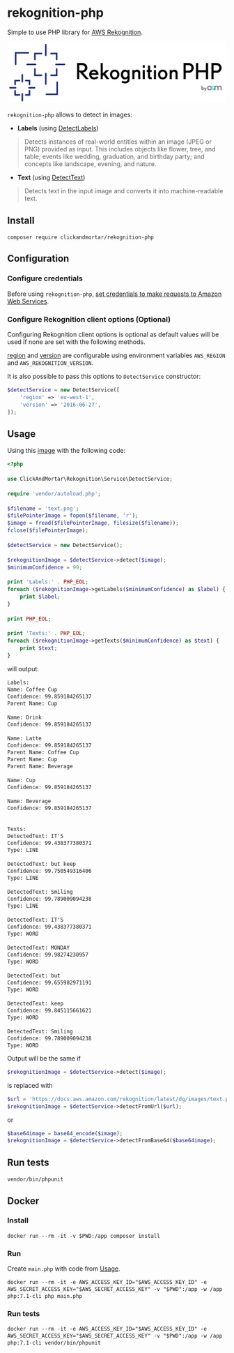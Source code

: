 # rekognition-php

Simple to use PHP library for [AWS Rekognition](https://aws.amazon.com/rekognition/).

![Rekognition PHP Logo](https://raw.githubusercontent.com/ClickAndMortar/rekognition-php/master/rekognition-php-logo.png)

`rekognition-php` allows to detect in images:

- **Labels** (using [DetectLabels](https://docs.aws.amazon.com/rekognition/latest/dg/API_DetectLabels.html))

 > Detects instances of real-world entities within an image (JPEG or PNG)
 provided as input. This includes objects like flower, tree, and table;
 events like wedding, graduation, and birthday party;
 and concepts like landscape, evening, and nature.

- **Text** (using [DetectText](https://docs.aws.amazon.com/rekognition/latest/dg/API_DetectText.html))

> Detects text in the input image and converts it into machine-readable text.

## Install

```shell
composer require clickandmortar/rekognition-php
```

## Configuration

### Configure credentials

Before using `rekognition-php`, [set credentials to make requests to Amazon Web Services](https://docs.aws.amazon.com/sdk-for-php/v3/developer-guide/guide_credentials.html).

### Configure Rekognition client options (Optional)

Configuring Rekognition client options is optional as default values will
be used if none are set with the following methods.

[region](https://docs.aws.amazon.com/sdk-for-php/v3/developer-guide/guide_configuration.html#cfg-region)
and [version](https://docs.aws.amazon.com/sdk-for-php/v3/developer-guide/guide_configuration.html#cfg-version)
are configurable using environment variables `AWS_REGION` and
`AWS_REKOGNITION_VERSION`.

It is also possible to pass this options to `DetectService` constructor:
```php
$detectService = new DetectService([
    'region' => 'eu-west-1',
    'version' => '2016-06-27',
]);
```

## Usage

Using this [image](https://docs.aws.amazon.com/rekognition/latest/dg/images/text.png)
with the following code:

```php
<?php

use ClickAndMortar\Rekognition\Service\DetectService;

require 'vendor/autoload.php';

$filename = 'text.png';
$filePointerImage = fopen($filename, 'r');
$image = fread($filePointerImage, filesize($filename));
fclose($filePointerImage);

$detectService = new DetectService();

$rekognitionImage = $detectService->detect($image);
$minimumConfidence = 99;

print 'Labels:' . PHP_EOL;
foreach ($rekognitionImage->getLabels($minimumConfidence) as $label) {
    print $label;
}

print PHP_EOL;

print 'Texts:' . PHP_EOL;
foreach ($rekognitionImage->getTexts($minimumConfidence) as $text) {
    print $text;
}

```

will output:

```
Labels:
Name: Coffee Cup
Confidence: 99.859184265137
Parent Name: Cup

Name: Drink
Confidence: 99.859184265137

Name: Latte
Confidence: 99.859184265137
Parent Name: Coffee Cup
Parent Name: Cup
Parent Name: Beverage

Name: Cup
Confidence: 99.859184265137

Name: Beverage
Confidence: 99.859184265137


Texts:
DetectedText: IT'S
Confidence: 99.438377380371
Type: LINE

DetectedText: but keep
Confidence: 99.750549316406
Type: LINE

DetectedText: Smiling
Confidence: 99.789009094238
Type: LINE

DetectedText: IT'S
Confidence: 99.438377380371
Type: WORD

DetectedText: MONDAY
Confidence: 99.98274230957
Type: WORD

DetectedText: but
Confidence: 99.655982971191
Type: WORD

DetectedText: keep
Confidence: 99.845115661621
Type: WORD

DetectedText: Smiling
Confidence: 99.789009094238
Type: WORD

```

Output will be the same if

```php
$rekognitionImage = $detectService->detect($image);
```

is replaced with

```php
$url = 'https://docs.aws.amazon.com/rekognition/latest/dg/images/text.png';
$rekognitionImage = $detectService->detectFromUrl($url);
```

or

```php
$base64image = base64_encode($image);
$rekognitionImage = $detectService->detectFromBase64($base64image);
```

## Run tests

```shell
vendor/bin/phpunit
```

## Docker

### Install

```shell
docker run --rm -it -v $PWD:/app composer install
```

### Run

Create `main.php` with code from [Usage](#usage).

```shell
docker run --rm -it -e AWS_ACCESS_KEY_ID="$AWS_ACCESS_KEY_ID" -e AWS_SECRET_ACCESS_KEY="$AWS_SECRET_ACCESS_KEY" -v "$PWD":/app -w /app php:7.1-cli php main.php
```

### Run tests

```shell
docker run --rm -it -e AWS_ACCESS_KEY_ID="$AWS_ACCESS_KEY_ID" -e AWS_SECRET_ACCESS_KEY="$AWS_SECRET_ACCESS_KEY" -v "$PWD":/app -w /app php:7.1-cli vendor/bin/phpunit
```
